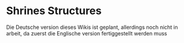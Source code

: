 # Shrines Structures

Die Deutsche version dieses Wikis ist geplant, allerdings noch nicht in arbeit, 
da zuerst die Englische version fertiggestellt werden muss